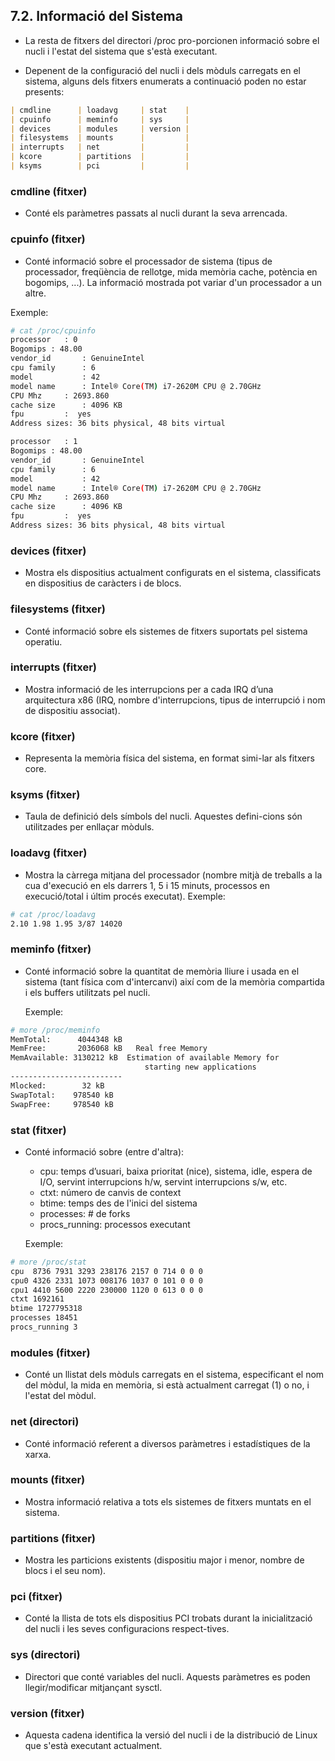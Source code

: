 ## 7.2. Informació del Sistema 

- La resta de fitxers del directori /proc pro-porcionen informació sobre el nucli i l'estat del sistema que s'està executant.

- Depenent de la configuració del nucli i dels mòduls carregats en el sistema, alguns dels fitxers enumerats a continuació poden no estar presents:

```md
| cmdline      | loadavg     | stat    |
| cpuinfo      | meminfo     | sys     |
| devices      | modules     | version |
| filesystems  | mounts      |         |
| interrupts   | net         |         |
| kcore        | partitions  |         |
| ksyms        | pci         |         |
``` 

###  cmdline (fitxer)‏

- Conté els paràmetres passats al nucli durant la seva arrencada. 	

###  cpuinfo (fitxer)‏

- Conté informació sobre el processador de sistema (tipus de processador, freqüència de rellotge, mida memòria cache, potència en bogomips, ...). La informació mostrada pot variar d'un processador a un altre.

Exemple: 
```bash		
# cat /proc/cpuinfo
processor  	: 0
Bogomips : 48.00
vendor_id    	: GenuineIntel
cpu family      : 6
model       	: 42
model name   	: Intel® Core(TM) i7-2620M CPU @ 2.70GHz
CPU Mhz  	: 2693.860
cache size   	: 4096 KB
fpu 		:  yes
Address sizes: 36 bits physical, 48 bits virtual

processor  	: 1
Bogomips : 48.00
vendor_id    	: GenuineIntel
cpu family      : 6
model       	: 42
model name   	: Intel® Core(TM) i7-2620M CPU @ 2.70GHz
CPU Mhz  	: 2693.860
cache size   	: 4096 KB
fpu 		:  yes
Address sizes: 36 bits physical, 48 bits virtual
``` 

### devices (fitxer)‏

- Mostra els dispositius actualment configurats en el sistema, classificats en dispositius de caràcters i de blocs. 

###   filesystems (fitxer)‏

- Conté informació sobre els sistemes de fitxers suportats pel sistema operatiu.

###   interrupts (fitxer)‏

- Mostra informació de les interrupcions per a cada IRQ d’una arquitectura x86 (IRQ, nombre d'interrupcions, tipus de interrupció i nom de dispositiu associat). 

###  kcore (fitxer)‏

- Representa la memòria física del sistema, en format simi-lar als fitxers core. 

###  ksyms (fitxer)‏

- Taula de definició dels símbols del nucli. Aquestes defini-cions són utilitzades per enllaçar mòduls.

###  loadavg (fitxer)‏

- Mostra la càrrega mitjana del processador (nombre mitjà de treballs a la cua d'execució en els darrers 1, 5 i 15 minuts, processos en execució/total i últim procés executat). 
	Exemple: 
```bash		
# cat /proc/loadavg	
2.10 1.98 1.95 3/87 14020
``` 

###   meminfo (fitxer)‏

- Conté informació sobre la quantitat de memòria lliure i usada en el sistema (tant física com d'intercanvi) així com de la memòria compartida i els buffers utilitzats pel nucli.

	Exemple: 
```bash	
# more /proc/meminfo
MemTotal:      4044348 kB
MemFree:       2036068 kB   Real free Memory
MemAvailable: 3130212 kB  Estimation of available Memory for 
                              starting new applications
-------------------------
Mlocked:        32 kB
SwapTotal:    978540 kB
SwapFree:     978540 kB
``` 

###  stat (fitxer)‏
- Conté informació sobre (entre d'altra):
	- cpu: temps d’usuari, baixa prioritat (nice), sistema, idle, espera de I/O, servint interrupcions h/w, servint interrupcions s/w, etc.
	- ctxt: número de canvis de context
	- btime: temps des de l'inici del sistema
	- processes: # de forks
	- procs_running: processos executant

	Exemple: 
```bash	
# more /proc/stat
cpu  8736 7931 3293 238176 2157 0 714 0 0 0
cpu0 4326 2331 1073 008176 1037 0 101 0 0 0
cpu1 4410 5600 2220 230000 1120 0 613 0 0 0
ctxt 1692161
btime 1727795318  
processes 18451
procs_running 3
``` 

###  modules (fitxer)‏

- Conté un llistat dels mòduls carregats en el sistema, especificant el nom del mòdul, la mida en memòria, si està actualment carregat (1) o no, i l'estat del mòdul.

###  net (directori)‏

- Conté informació referent a diversos paràmetres i estadístiques de la xarxa.

###   mounts (fitxer)‏

- Mostra informació relativa a tots els sistemes de fitxers muntats en el sistema.

###   partitions (fitxer)‏

-  Mostra les particions existents (dispositiu major i menor, nombre de blocs i el seu nom).

###  pci (fitxer)‏

- Conté la llista de tots els dispositius PCI trobats durant la inicialització del nucli i les seves configuracions respect-tives.

###   sys (directori)‏

- Directori que conté variables del nucli. Aquests paràmetres es poden llegir/modificar mitjançant sysctl.

###   version (fitxer)‏

- Aquesta cadena identifica la versió del nucli i de la distribució de Linux que s'està executant actualment. 






